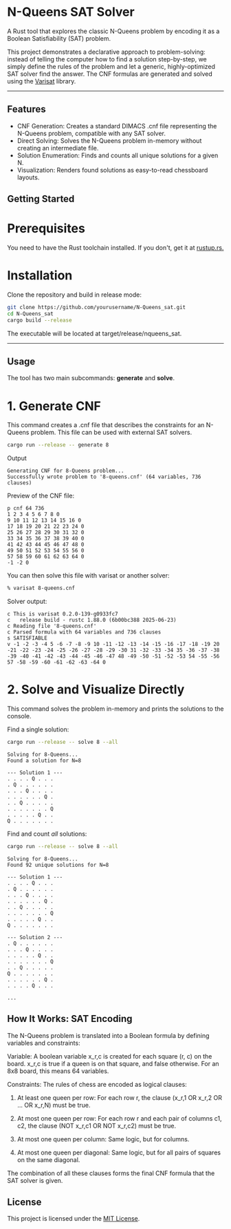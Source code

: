 # N-Queens SAT Solver

A Rust tool that explores the classic N-Queens problem by encoding it as a Boolean Satisfiability (SAT) problem.

This project demonstrates a declarative approach to problem-solving: instead of telling the computer how to find a solution step-by-step, we simply define the rules of the problem and let a generic, highly-optimized SAT solver find the answer. The CNF formulas are generated and solved using the [Varisat](https://github.com/jix/varisat) library.


---

## Features
* CNF Generation: Creates a standard DIMACS .cnf file representing the N-Queens problem, compatible with any SAT solver.
* Direct Solving: Solves the N-Queens problem in-memory without creating an intermediate file.
* Solution Enumeration: Finds and counts all unique solutions for a given N.
* Visualization: Renders found solutions as easy-to-read chessboard layouts.

## Getting Started

# Prerequisites

You need to have the Rust toolchain installed. If you don't, get it at [rustup.rs.](https://rustup.rs/)

# Installation

Clone the repository and build in release mode:

``` bash
git clone https://github.com/yourusername/N-Queens_sat.git
cd N-Queens_sat
cargo build --release
```
The executable will be located at target/release/nqueens_sat.

---

## Usage

The tool has two main subcommands: **generate** and **solve**.

# 1. Generate CNF

This command creates a .cnf file that describes the constraints for an N-Queens problem. This file can be used with external SAT solvers.

``` bash
cargo run --release -- generate 8
```

Output
``` text
Generating CNF for 8-Queens problem...
Successfully wrote problem to '8-queens.cnf' (64 variables, 736 clauses)
```

Preview of the CNF file:
``` text
p cnf 64 736
1 2 3 4 5 6 7 8 0
9 10 11 12 13 14 15 16 0
17 18 19 20 21 22 23 24 0
25 26 27 28 29 30 31 32 0
33 34 35 36 37 38 39 40 0
41 42 43 44 45 46 47 48 0
49 50 51 52 53 54 55 56 0
57 58 59 60 61 62 63 64 0
-1 -2 0
```

You can then solve this file with varisat or another solver:
``` bash
% varisat 8-queens.cnf
```

Solver output:
``` text
c This is varisat 0.2.0-139-g0933fc7
c   release build - rustc 1.88.0 (6b00bc388 2025-06-23)
c Reading file '8-queens.cnf'
c Parsed formula with 64 variables and 736 clauses
s SATISFIABLE
v -1 -2 -3 -4 5 -6 -7 -8 -9 10 -11 -12 -13 -14 -15 -16 -17 -18 -19 20 -21 -22 -23 -24 -25 -26 -27 -28 -29 -30 31 -32 -33 -34 35 -36 -37 -38 -39 -40 -41 -42 -43 -44 -45 -46 -47 48 -49 -50 -51 -52 -53 54 -55 -56 57 -58 -59 -60 -61 -62 -63 -64 0
```

# 2. Solve and Visualize Directly

This command solves the problem in-memory and prints the solutions to the console.

Find a single solution:
``` bash
cargo run --release -- solve 8 --all
```
``` text
Solving for 8-Queens...
Found a solution for N=8

--- Solution 1 ---
. . . . Q . . .
. Q . . . . . .
. . . Q . . . .
. . . . . . Q .
. . Q . . . . .
. . . . . . . Q
. . . . . Q . .
Q . . . . . . .
```

Find and count *all* solutions:
``` bash
cargo run --release -- solve 8 --all
```
``` text
Solving for 8-Queens...
Found 92 unique solutions for N=8

--- Solution 1 ---
. . . . Q . . .
. Q . . . . . .
. . . Q . . . .
. . . . . . Q .
. . Q . . . . .
. . . . . . . Q
. . . . . Q . .
Q . . . . . . .

--- Solution 2 ---
. Q . . . . . .
. . . Q . . . .
. . . . . Q . .
. . . . . . . Q
. . Q . . . . .
Q . . . . . . .
. . . . . . Q .
. . . . Q . . .

...
```

## How It Works: SAT Encoding

The N-Queens problem is translated into a Boolean formula by defining variables and constraints:

Variable: A boolean variable x_r,c is created for each square (r, c) on the board. x_r,c is true if a queen is on that square, and false otherwise. For an 8x8 board, this means 64 variables.

Constraints: The rules of chess are encoded as logical clauses:

1. At least one queen per row: For each row r, the clause (x_r,1 OR x_r,2 OR ... OR x_r,N) must be true.

2. At most one queen per row: For each row r and each pair of columns c1, c2, the clause (NOT x_r,c1 OR NOT x_r,c2) must be true.

3. At most one queen per column: Same logic, but for columns.

4. At most one queen per diagonal: Same logic, but for all pairs of squares on the same diagonal.

The combination of all these clauses forms the final CNF formula that the SAT solver is given.


## License

This project is licensed under the [MIT License](LICENSE).
